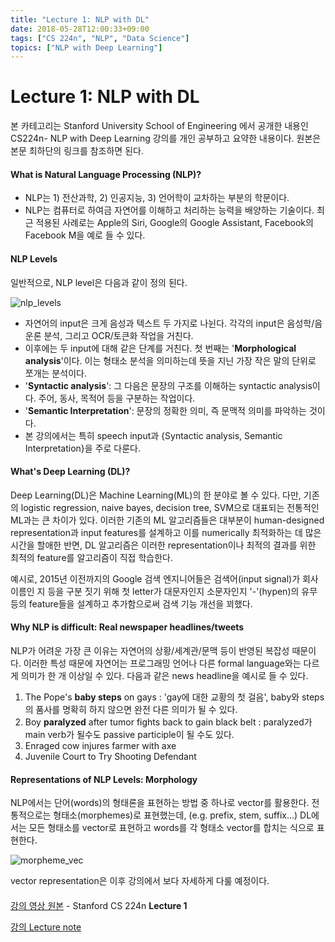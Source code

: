 ```yaml
---
title: "Lecture 1: NLP with DL"
date: 2018-05-28T12:00:33+09:00
tags: ["CS 224n", "NLP", "Data Science"]
topics: ["NLP with Deep Learning"]
---
```


# Lecture 1: NLP with DL

본 카테고리는 Stanford University School of Engineering 에서 공개한 내용인 CS224n- NLP with Deep Learning 강의를 개인 공부하고 요약한 내용이다. 원본은 본문 최하단의 링크를 참조하면 된다. 



#### What is Natural Language Processing (NLP)?

- NLP는 1) 전산과학, 2) 인공지능, 3) 언어학이 교차하는 부분의 학문이다. 
- NLP는 컴퓨터로 하여금 자연어를 이해하고 처리하는 능력을 배양하는 기술이다. 최근 적용된 사례로는 Apple의 Siri, Google의 Google Assistant, Facebook의 Facebook M을 예로 들 수 있다. 

#### NLP Levels

일반적으로, NLP level은 다음과 같이 정의 된다. 

![nlp_levels](../img_src/nlp_level.png)

- 자연어의 input은 크게 음성과 텍스트 두 가지로 나뉜다. 각각의 input은 음성학/음운론 분석, 그리고 OCR/토큰화 작업을 거친다.
- 이후에는 두 input에 대해 같은 단계를 거친다. 첫 번째는 '**Morphological analysis**'이다. 이는 형태소 분석을 의미하는데 뜻을 지닌 가장 작은 말의 단위로 쪼개는 분석이다.
- '**Syntactic analysis**': 그 다음은 문장의 구조를 이해하는 syntactic analysis이다. 주어, 동사, 목적어 등을 구분하는 작업이다. 
- '**Semantic Interpretation**': 문장의 정확한 의미, 즉 문맥적 의미를 파악하는 것이다. 
- 본 강의에서는 특히 speech input과 {Syntactic analysis, Semantic Interpretation}을 주로 다룬다.



#### What's Deep Learning (DL)?

Deep Learning(DL)은 Machine Learning(ML)의 한 분야로 볼 수 있다. 다만, 기존의 logistic regression, naive bayes, decision tree, SVM으로 대표되는 전통적인 ML과는 큰 차이가 있다. 이러한 기존의 ML 알고리즘들은 대부분이 human-designed representation과 input features를 설계하고 이를 numerically 최적화하는 데 많은 시간을 할애한 반면, DL 알고리즘은 이러한 representation이나 최적의 결과를 위한 최적의 feature를 알고리즘이 직접 학습한다. 



예시로, 2015년 이전까지의 Google 검색 엔지니어들은 검색어(input signal)가 회사 이름인 지 등을 구분 짓기 위해 첫 letter가 대문자인지 소문자인지 '-'(hypen)의 유무 등의 feature들을 설계하고 추가함으로써 검색 기능 개선을 꾀했다. 



#### Why NLP is difficult: Real newspaper headlines/tweets

NLP가 어려운 가장 큰 이유는 자연어의 상황/세계관/문맥 등이 반영된 복잡성 때문이다. 이러한 특성 때문에 자연어는 프로그래밍 언어나 다른 formal language와는 다르게 의미가 한 개 이상일 수 있다. 다음과 같은 news headline을 예시로 들 수 있다.

1. The Pope's **baby steps** on gays : 'gay에 대한 교황의 첫 걸음', baby와 steps의 품사를 명확히 하지 않으면 완전 다른 의미가 될 수 있다. 
2. Boy **paralyzed** after tumor fights back to gain black belt : paralyzed가 main verb가 될수도 passive participle이 될 수도 있다.
3. Enraged cow injures farmer with axe 
4. Juvenile Court to Try Shooting Defendant 



#### Representations of NLP Levels: Morphology

NLP에서는 단어(words)의 형태론을 표현하는 방법 중 하나로 vector를 활용한다. 전통적으로는 형태소(morphemes)로 표현했는데, (e.g. prefix, stem, suffix...) DL에서는 모든 형태소를 vector로 표현하고 words를 각 형태소 vector를 합치는 식으로 표현한다. 

![morpheme_vec](../img_src/morpheme_vec.png)



vector representation은 이후 강의에서 보다 자세하게 다룰 예정이다.





#### 













[강의 영상 원본](https://www.youtube.com/watch?v=OQQ-W_63UgQ&list=PL3FW7Lu3i5Jsnh1rnUwq_TcylNr7EkRe6&index=1) - Stanford CS 224n **Lecture 1**

[강의 Lecture note](http://web.stanford.edu/class/cs224n/syllabus.html)